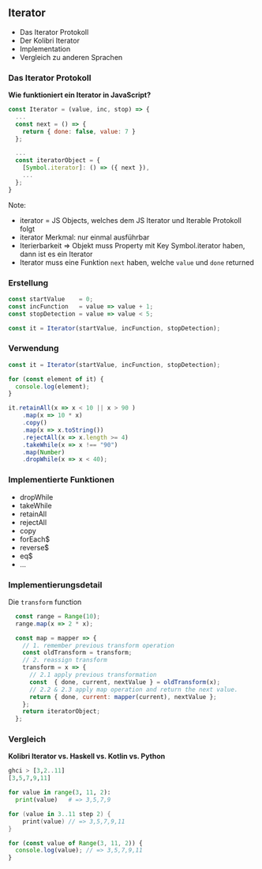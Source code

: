 ## Iterator
- Das Iterator Protokoll
- Der Kolibri Iterator
- Implementation
- Vergleich zu anderen Sprachen




### Das Iterator Protokoll
__Wie funktioniert ein Iterator in JavaScript?__
```js [8-9|3-5|1-12]
const Iterator = (value, inc, stop) => {
  ...
  const next = () => {
    return { done: false, value: 7 }
  };

  ...
  const iteratorObject = {
    [Symbol.iterator]: () => ({ next }),
    ...
  };
}
```

Note:
- iterator = JS Objects, welches dem JS Iterator und Iterable Protokoll folgt
- iterator Merkmal: nur einmal ausführbar
- Iterierbarkeit => Objekt muss Property mit Key Symbol.iterator haben, dann ist es ein Iterator
- Iterator muss eine Funktion `next` haben, welche `value` und `done` returned



### Erstellung
```js [1|2|3|5]
const startValue    = 0;
const incFunction   = value => value + 1;
const stopDetection = value => value < 5;

const it = Iterator(startValue, incFunction, stopDetection);
```



### Verwendung
```js [3-4|7-14]
const it = Iterator(startValue, incFunction, stopDetection);

for (const element of it) {
  console.log(element);
}

it.retainAll(x => x < 10 || x > 90 )
    .map(x => 10 * x)
    .copy()
    .map(x => x.toString())
    .rejectAll(x => x.length >= 4)
    .takeWhile(x => x !== "90")
    .map(Number)
    .dropWhile(x => x < 40);
```



### Implementierte Funktionen
- dropWhile
- takeWhile
- retainAll
- rejectAll
- copy
- forEach$
- reverse$
- eq$
- ...



### Implementierungsdetail
Die `transform` function
```js [1-2|4|4-15] 
  const range = Range(10);
  range.map(x => 2 * x);

  const map = mapper => {
    // 1. remember previous transform operation
    const oldTransform = transform;
    // 2. reassign transform
    transform = x => {
      // 2.1 apply previous transformation
      const  { done, current, nextValue } = oldTransform(x);
      // 2.2 & 2.3 apply map operation and return the next value.
      return { done, current: mapper(current), nextValue };
    };
    return iteratorObject;
  };
```



### Vergleich
__Kolibri Iterator vs. Haskell vs. Kotlin vs. Python__
```haskell
ghci > [3,2..11]
[3,5,7,9,11]
```
```python
for value in range(3, 11, 2):
  print(value)   # => 3,5,7,9
```
```kotlin
for (value in 3..11 step 2) {
    print(value) // => 3,5,7,9,11
}
```
```js
for (const value of Range(3, 11, 2)) {
  console.log(value); // => 3,5,7,9,11
}
```